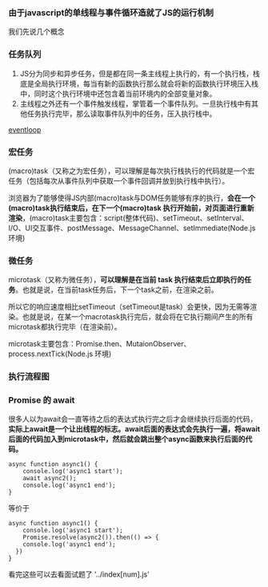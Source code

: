 ### 由于javascript的单线程与事件循环造就了JS的运行机制
我们先说几个概念
### 任务队列
1. JS分为同步和异步任务，但是都在同一条主线程上执行的，有一个执行栈，栈底是全局执行环境，每当有新的函数执行那么就会将新的函数执行环境压入栈中，同时这个执行环境中还包含着当前环境内的全部变量对象。
2. 主线程之外还有一个事件触发线程，掌管着一个事件队列。一旦执行栈中有其他任务执行完毕，那么读取事件队列中的任务，压入执行栈中。

[eventloop](evenloop.png)

### 宏任务
(macro)task（又称之为宏任务），可以理解是每次执行栈执行的代码就是一个宏任务（包括每次从事件队列中获取一个事件回调并放到执行栈中执行）。

浏览器为了能够使得JS内部(macro)task与DOM任务能够有序的执行，**会在一个(macro)task执行结束后，在下一个(macro)task 执行开始前，对页面进行重新渲染**，(macro)task主要包含：script(整体代码)、setTimeout、setInterval、I/O、UI交互事件、postMessage、MessageChannel、setImmediate(Node.js 环境)

### 微任务
microtask（又称为微任务），**可以理解是在当前 task 执行结束后立即执行的任务**。也就是说，在当前task任务后，下一个task之前，在渲染之前。

所以它的响应速度相比setTimeout（setTimeout是task）会更快，因为无需等渲染。也就是说，在某一个macrotask执行完后，就会将在它执行期间产生的所有microtask都执行完毕（在渲染前）。

microtask主要包含：Promise.then、MutaionObserver、process.nextTick(Node.js 环境)

### 执行流程图
[](./任务执行流程图.jpeg)

### Promise 的 await
很多人以为await会一直等待之后的表达式执行完之后才会继续执行后面的代码，**实际上await是一个让出线程的标志。await后面的表达式会先执行一遍，将await后面的代码加入到microtask中，然后就会跳出整个async函数来执行后面的代码。**
```
async function async1() {
	console.log('async1 start');
	await async2();
	console.log('async1 end');
}
```
等价于
```
async function async1() {
	console.log('async1 start');
	Promise.resolve(async2()).then(() => {
    console.log('async1 end');
  })
}
```

看完这些可以去看面试题了 '../index[num].js'